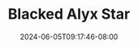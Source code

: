 --- 
title: "Blacked  Alyx Star"
description: "  bokeh Blacked  Alyx Star     baru"
date: 2024-06-05T09:17:46-08:00
file_code: "r0uugohjacj6"
draft: false
cover: "blmpk5b4gueofnl9.jpg"
tags: ["Blacked", "Alyx", "Star", "bokep-indo", "bokep-viral", "bokep-ig"]
length: 1725
fld_id: "1393653"
foldername: ".123"
categories: [".123"]
views: 63
---